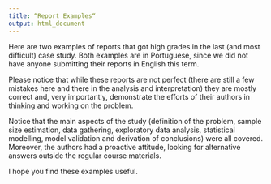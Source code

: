 ```yaml
---
title: “Report Examples“
output: html_document
---
```


Here are two examples of reports that got high grades in the last (and most difficult) case study. Both examples are in Portuguese, since we did not have anyone submitting their reports in English this term.

Please notice that while these reports are not perfect (there are still a few mistakes here and there in the analysis and interpretation) they are mostly correct and, very importantly, demonstrate the efforts of their authors in thinking and working on the problem. 

Notice that the main aspects of the study (definition of the problem, sample size estimation, data gathering, exploratory data analysis, statistical modelling, model validation and derivation of conclusions) were all covered. Moreover, the authors had a proactive attitude, looking for alternative answers outside the regular course materials.

I hope you find these examples useful.